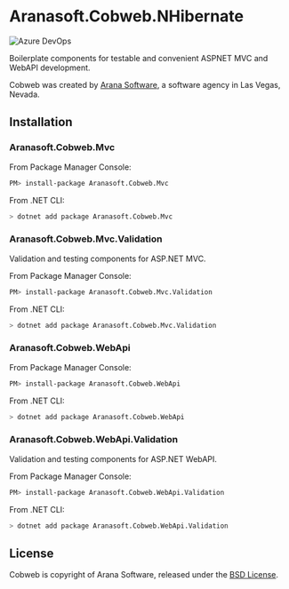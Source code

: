 # Aranasoft.Cobweb.NHibernate
![Azure DevOps](https://dev.azure.com/aranasoft/Cobweb/_apis/build/status/Aranasoft.Cobweb.AspNet?branchName=master)

Boilerplate components for testable and convenient ASPNET MVC and WebAPI development.

Cobweb was created by [Arana Software](https://www.aranasoft.com), a software agency in Las Vegas, Nevada.

## Installation

### Aranasoft.Cobweb.Mvc

From Package Manager Console:

```bash
PM> install-package Aranasoft.Cobweb.Mvc
```

From .NET CLI:

```bash
> dotnet add package Aranasoft.Cobweb.Mvc
```

### Aranasoft.Cobweb.Mvc.Validation

Validation and testing components for ASP.NET MVC.

From Package Manager Console:

```bash
PM> install-package Aranasoft.Cobweb.Mvc.Validation
```

From .NET CLI:

```bash
> dotnet add package Aranasoft.Cobweb.Mvc.Validation
```

### Aranasoft.Cobweb.WebApi

From Package Manager Console:

```bash
PM> install-package Aranasoft.Cobweb.WebApi
```

From .NET CLI:

```bash
> dotnet add package Aranasoft.Cobweb.WebApi
```

### Aranasoft.Cobweb.WebApi.Validation

Validation and testing components for ASP.NET WebAPI.

From Package Manager Console:

```bash
PM> install-package Aranasoft.Cobweb.WebApi.Validation
```

From .NET CLI:

```bash
> dotnet add package Aranasoft.Cobweb.WebApi.Validation
```

## License

Cobweb is copyright of Arana Software, released under the [BSD License](http://opensource.org/licenses/BSD-3-Clause).

